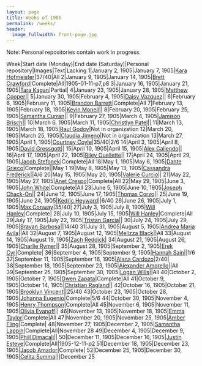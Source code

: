 ```yaml
---
layout: page
title: Weeks of 1905
permalink: /weeks/
header:
  image_fullwidth: front-page.jpg
---
```


Note: Personal repositories contain work in progress.

Week|Start date (Monday)|End date (Saturday)|Personal repository|Images|Text|Lacking
1|January 2, 1905|January 7, 1905|[Kara Hofmeister](https://github.com/karahofmeister/dig-eg-gaz)|37/40|All
2|January 9, 1905|January 14, 1905|[Brett Crawford](https://github.com/wbc13/dig-eg-gaz)|Complete|All|1905-01-11-p7,p8
3|January 16, 1905|January 21, 1905|[Tara Kagan](https://github.com/tkhagan/dig_eg)|Partial|
4|January 23, 1905|January 28, 1905|[Matthew Cooper](https://github.com/Mic15b/dig-eg-gaz)||
5|January 30, 1905|February 4, 1905|[Daisy Vazquez](https://github.com/dvazquez703/dig-eg-gaz)||
6|February 6, 1905|February 11, 1905|[Brandon Barrett](https://github.com/bcb14g/dig-eg-gaz)|Complete|All
7|February 13, 1905|February 18, 1905|[Kevin Monell](https://github.com/knm15e/dig-eg-gaz)||
8|February 20, 1905|February 25, 1905|[Samantha Curran](https://github.com/samrcurran/dig-eg-gaz)||
9|February 27, 1905|March 4, 1905|[Jamison Brisch](https://github.com/jbrisch19/dig-eg-gaz)||
10|March 6, 1905|March 11, 1905|[Christlyn Patel](https://github.com/cpp15c/dig-eg-gaz)||
11|March 13, 1905|March 18, 1905|[Raul Godoy]()|Not in organization
12|March 20, 1905|March 25, 1905|[Claudia Jimeno](https://github.com/cjimeno)|Not in organization
13|March 27, 1905|April 1, 1905|[Courtney Coyle](https://github.com/courtneyelon)|35/40|2/6
14|April 3, 1905|April 8, 1905|[David Gressgott](https://github.com/djdaviedave/dig-eg-gaz)||
15|April 10, 1905|April 15, 1905|[Alex Caliendo](https://github.com/RGOODY3210/dig-eg-gaz)||
16|April 17, 1905|April 22, 1905|[Riley Ouellette](https://github.com/rouellette07/dig-eg-gaz)||
17|April 24, 1905|April 29, 1905|[Jacob Stefonek](https://github.com/JacobStefonek/dig-eg-gaz)|Complete|All
18|May 1, 1905|May 6, 1905|[Dante Grieco](https://github.com/dgg15/dig-eg-gaz)|Complete||May 1
19|May 8, 1905|May 13, 1905|[Cassandra Frederick](https://github.com/caf15b)||4/6
20|May 15, 1905|May 20, 1905|[Valerie Curcio](https://github.com/valeriecurcio)||
21|May 22, 1905|May 27, 1905|[Anet Crespo](https://github.com/ac15at/dig-eg-gaz)|Complete|All
22|May 29, 1905|June 3, 1905|[John White](https://github.com/jcw3/dig-eg-gaz)|Complete|All
23|June 5, 1905|June 10, 1905|[Joseph Chack-On](https://github.com/jochack/dig-eg-gaz)||
24|June 12, 1905|June 17, 1905|[Thomas Corzo](https://github.com/ThomasC24)||
25|June 19, 1905|June 24, 1905|[Kedric Heyward](https://github.com/Kheyward/dig-eg-gaz)||6/40
26|June 26, 1905|July 1, 1905|[Max Conway](https://github.com/maxconwayfsu/dig-eg-gaz)|35/40|
27|July 3, 1905|July 8, 1905|[Will Hanley](https://github.com/whanley/digital-Egyptian-Gazette/tree/master/my-content)|Complete|
28|July 10, 1905|July 15, 1905|[Will Hanley](https://github.com/whanley/digital-Egyptian-Gazette/tree/master/my-content)|Complete|All
29|July 17, 1905|July 22, 1905|[Tristan Garcia](https://github.com/tcg15)||
30|July 24, 1905|July 29, 1905|[Brayan Barbosa](https://github.com/brayanbar/dig-eg-gaz)||14/40
31|July 31, 1905|August 5, 1905|[Andrea Maria Avila](https://github.com/ama15m)||All
32|August 7, 1905|August 12, 1905|[Melizza Black](https://github.com/MelizzaBlack/dig-eg-gaz)||All
33|August 14, 1905|August 19, 1905|[Zach Reddick](https://github.com/znr13)|
34|August 21, 1905|August 26, 1905|[Charlie Rymer](https://github.com/crymer)||
35|August 28, 1905|September 2, 1905|[Erek Cyr](https://github.com/ErekCyr/dig-eg-gaz)|Complete|
36|September 4, 1905|September 9, 1905|[Hannah Sain](https://github.com/hds15b/dig-eg-gaz)||1/6
37|September 11, 1905|September 16, 1905|[Alana Cardozo](https://github.com/alc15g/dig-eg-gaz)|2/40|
38|September 18, 1905|September 23, 1905|[Alexander Amorello](https://github.com/AlexanderOlleroma/Dig_eg_gaz)||All
39|September 25, 1905|September 30, 1905|[Logan Wills](https://github.com/lcw16b/dig-eg-gaz)||All
40|October 2, 1905|October 7, 1905|[Gwen Zapata](https://github.com/Lionex/dig-eg-gaz)|Complete|All
41|October 9, 1905|October 14, 1905|[Christian Ragland](https://github.com/christianragland/dig-eg-gaz)||
42|October 16, 1905|October 21, 1905|[Brooklyn Vincent](https://github.com/bjv15/dig-eg-gaz)||25/40
43|October 23, 1905|October 28, 1905|[Johanna Eugenio](https://github.com/jhannaeugenio/dig-eg-gaz)|Complete|5/6
44|October 30, 1905|November 4, 1905|[Henry Thompson](https://github.com/Hat15/Dig-eg-gaz)|Complete|All
45|November 6, 1905|November 11, 1905|[Olivia Evanoff](https://github.com/oliviaevanoff)||
46|November 13, 1905|November 18, 1905|[Emma Taylor](https://github.com/ekt16/dig-eg-gaz)|Complete|All
47|November 20, 1905|November 25, 1905|[Amber Fling](https://github.com/alf15c/dig-eg-gaz)|Complete|
48|November 27, 1905|December 2, 1905|[Samantha Lappin](https://github.com/Fibinocci1123/Dig-eg-gaz)|Complete|All|November 28
49|December 4, 1905|December 9, 1905|[Phill Dimacali](https://github.com/phillpd96)||
50|December 11, 1905|December 16, 1905|[Justin Esteve](https://github.com/jesteve3/dig-eg-gaz)|Complete|All|1905-12-11-p2
51|December 18, 1905|December 23, 1905|[Jacob Amador](https://github.com/jacobamador19/dig-eg-gaz)|Complete|
52|December 25, 1905|December 30, 1905|[Celita Summa](https://github.com/CelitaS/dig-eg-gaz)|||December 25
